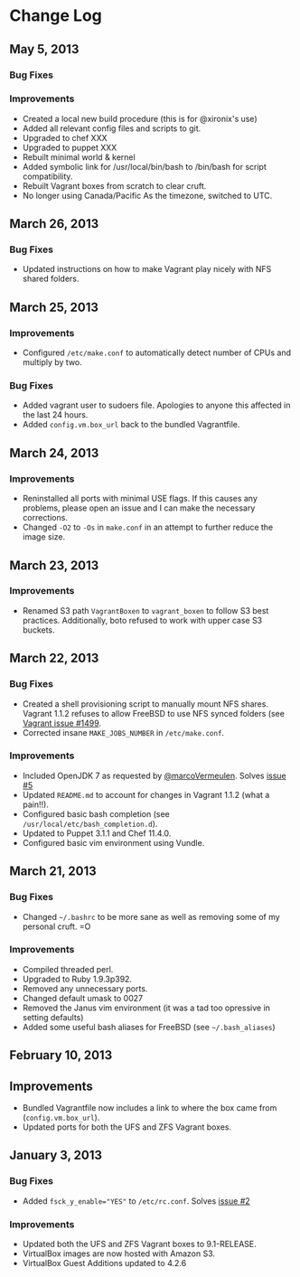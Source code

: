 # Change Log

## May 5, 2013

### Bug Fixes

### Improvements
* Created a local new build procedure (this is for @xironix's use)
* Added all relevant config files and scripts to git.
* Upgraded to chef XXX
* Upgraded to puppet XXX
* Rebuilt minimal world & kernel
* Added symbolic link for /usr/local/bin/bash to /bin/bash for script
  compatibility.
* Rebuilt Vagrant boxes from scratch to clear cruft.
* No longer using Canada/Pacific As the timezone, switched to UTC.

## March 26, 2013

### Bug Fixes
* Updated instructions on how to make Vagrant play nicely with NFS shared
  folders.

## March 25, 2013

### Improvements
* Configured `/etc/make.conf` to automatically detect number of CPUs and
  multiply by two.

### Bug Fixes
* Added vagrant user to sudoers file. Apologies to anyone this affected in the
last 24 hours.
* Added `config.vm.box_url` back to the bundled Vagrantfile.

## March 24, 2013

### Improvements
* Reninstalled all ports with minimal USE flags. If this causes any problems,
  please open an issue and I can make the necessary corrections.
* Changed `-O2` to `-Os` in `make.conf` in an attempt to further reduce the
  image size.

## March 23, 2013

### Improvements
* Renamed S3 path `VagrantBoxen` to `vagrant_boxen` to follow S3 best practices.
  Additionally, boto refused to work with upper case S3 buckets.

## March 22, 2013

### Bug Fixes
* Created a shell provisioning script to manually mount NFS shares. Vagrant
  1.1.2 refuses to allow FreeBSD to use NFS synced folders (see [Vagrant issue
  #1499](https://github.com/mitchellh/vagrant/issues/1499).
* Corrected insane `MAKE_JOBS_NUMBER` in `/etc/make.conf`.

### Improvements
* Included OpenJDK 7 as requested by [@marcoVermeulen](https://github.com/marcoVermeulen).
Solves [issue #5](https://github.com/xironix/freebsd-vagrant/issues/5)
* Updated `README.md` to account for changes in Vagrant 1.1.2 (what a pain!!).
* Configured basic bash completion (see `/usr/local/etc/bash_completion.d`).
* Updated to Puppet 3.1.1 and Chef 11.4.0.
* Configured basic vim environment using Vundle.

## March 21, 2013

### Bug Fixes
* Changed `~/.bashrc` to be more sane as well as removing some of my personal
  cruft. =O

### Improvements
* Compiled threaded perl.
* Upgraded to Ruby 1.9.3p392.
* Removed any unnecessary ports.
* Changed default umask to 0027
* Removed the Janus vim environment (it was a tad too opressive in setting
  defaults)
* Added some useful bash aliases for FreeBSD (see `~/.bash_aliases`)

## February 10, 2013

## Improvements
* Bundled Vagrantfile now includes a link to where the box came from
  (`config.vm.box_url`).
* Updated ports for both the UFS and ZFS Vagrant boxes.

## January 3, 2013

### Bug Fixes
* Added `fsck_y_enable="YES"` to `/etc/rc.conf`. Solves [issue #2](https://github.com/xironix/freebsd-vagrant/issues/2)

### Improvements
* Updated both the UFS and ZFS Vagrant boxes to 9.1-RELEASE.
* VirtualBox images are now hosted with Amazon S3.
* VirtualBox Guest Additions updated to 4.2.6

